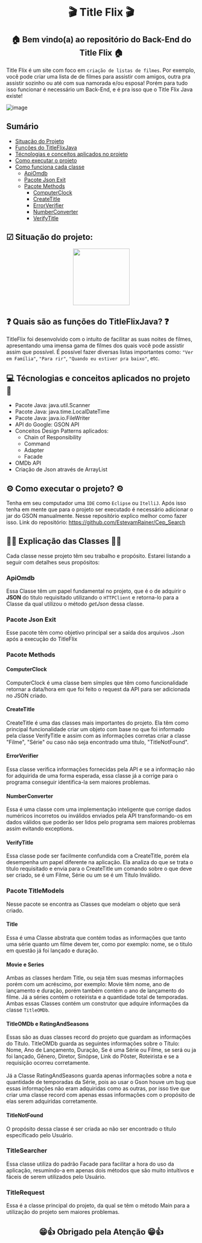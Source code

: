 <div align="center">
  <h1>🎬 Title Flix 🎬</h1>
  <h2>🏠 Bem vindo(a) ao repositório do Back-End do Title Flix 🏠</h2>
</div>

Title Flix é um site com foco em ```criação de listas de filmes```. Por exemplo, você pode criar uma lista de de filmes para assistir com amigos, outra pra assistir sozinho ou até com sua namorada e/ou esposa! Porém para tudo isso funcionar é necessário um Back-End, e é pra isso que o Title Flix Java existe!

![image](https://github.com/EstevamRainer/TitleFlixJava/assets/122125357/e7db8465-fb3d-49b9-a96e-e46873ee747d)

<h2>Sumário</h2>

* [Situação do Projeto](#situacao)
* [Funções do TitleFlixJava](#FuncoesTitleFlix)
* [Técnologias e conceitos aplicados no projeto](#Tecnologias)
* [Como executar o projeto](#ComoExecutar)
* [Como funciona cada classe](#Explicacao)
  * [ApiOmdb](#ApiOmdb)
  * [Pacote Json Exit](#Pacote-Json-Exit)
  * [Pacote Methods](#Pacote-Methods)
    * [ComputerClock](#ComputerClock)
    * [CreateTitle](#CreateTitle)
    * [ErrorVerifier](#ErrorVerifier)
    * [NumberConverter](#NumberConverter)
    * [VerifyTitle](#VerifyTitle)

<h2 id="situacao">☑ Situação do projeto:</h2>
<div align=center>
<img src="https://img.shields.io/badge/Em%20Desenvolvimento-%2364E9EE?style=flat&color=%2364E9EE" heigh=150 width=150/>
</div>

<h2 id="FuncoesTitleFlix">❓ Quais são as funções do TitleFlixJava? ❓</h2>

TitleFlix foi desenvolvido com o intuíto de facilitar as suas noites de filmes, apresentando uma imensa gama de filmes dos quais você pode assistir assim que possível. É possível fazer diversas listas importantes como: ```"Ver em Família"```, ```"Para rir"```, ```"Quando eu estiver pra baixo"```, etc.

<h2 id="Tecnologias">💻 Técnologias e conceitos aplicados no projeto 🤔</h2>

- Pacote Java: java.util.Scanner
- Pacote Java: java.time.LocalDateTime
- Pacote Java: java.io.FileWriter
- API do Google: GSON API
- Conceitos Design Patterns aplicados:
  - Chain of Responsibility
  - Command
  - Adapter
  - Facade
- OMDb API
- Criação de Json através de ArrayList

<h2 id="ComoExecutar"> ⚙ Como executar o projeto? ⚙ </h2>

Tenha em seu computador uma ```IDE``` como ```Eclipse``` ou ```ItelliJ```.
Após isso tenha em mente que para o projeto ser executado é necessário adicionar o jar do GSON manualmente.
Nesse repositório explico melhor como fazer isso. Link do repositório: https://github.com/EstevamRainer/Cep_Search

<h2 id="Explicacao">👨‍🏫 Explicação das Classes 👨‍🏫</h2>
Cada classe nesse projeto têm seu trabalho e propósito. Estarei listando a seguir com detalhes seus propósitos:

<h3 id="ApiOmdb">ApiOmdb</h3>

Essa Classe têm um papel fundamental no projeto, que é o de adquirir o **JSON** do titulo requisitado utilizando o ```HTTPClient``` e retorna-lo para a Classe da qual utilizou o método _getJson_ dessa classe. 

<h3 id="Pacote-Json-Exit">Pacote Json Exit</h3>

Esse pacote têm como objetivo principal ser a saída dos arquivos .Json após a execução do TitleFlix

<h3 id="Pacote-Methods">Pacote Methods</h3>

<h4 id="ComputerClock">ComputerClock</h4>

ComputerClock é uma classe bem símples que têm como funcionalidade retornar a data/hora em que foi feito o request da API para ser adicionada no JSON criado.

<h4 id="CreateTitle">CreateTitle</h4>

CreateTitle é uma das classes mais importantes do projeto. Ela têm como principal funcionalidade criar um objeto com base no que foi informado pela classe VerifyTitle e assim com as informações corretas criar a classe "Filme", "Série" ou caso não seja encontrado uma título, "TitleNotFound".

<h4 id="ErrorVerifier">ErrorVerifier</h4>

Essa classe verifica informações fornecidas pela API e se a informação não for adquirida de uma forma esperada, essa classe já a corrige para o programa conseguir identifica-la sem maiores problemas.

<h4 id="NumberConverter">NumberConverter</h4>

Essa é uma classe com uma implementação inteligente que corrige dados numéricos incorretos ou inválidos enviados pela API transformando-os em dados válidos que poderão ser lidos pelo programa sem maiores problemas assim evitando exceptions.

<h4 id="VerifyTitle">VerifyTitle</h4>

Essa classe pode ser facilmente confundida com a CreateTitle, porém ela desempenha um papel diferente na aplicação. Ela analiza do que se trata o título requisitado e envia para o CreateTitle um comando sobre o que deve ser criado, se é um Filme, Série ou um se é um Título Inválido.

<h3>Pacote TitleModels</h3>

Nesse pacote se encontra as Classes que modelam o objeto que será criado.

<h4>Title</h4>

Essa é uma Classe abstrata que contém todas as informações que tanto uma série quanto um filme devem ter, como por exemplo: nome, se o titulo em questão já foi lançado e duração.

<h4>Movie e Series</h4>

Ambas as classes herdam Title, ou seja têm suas mesmas informações porém com um acréscimo, por exemplo: Movie têm nome, ano de lançamento e duração, porém também contém o ano de lançamento do filme. Já a séries contém o roteirista e a quantidade total de temporadas. Ambas essas Classes contém um construtor que adquire informações da classe ```TitleOMDb```.

<h4>TitleOMDb e RatingAndSeasons</h4>

Essas são as duas classes record do projeto que guardam as informações do Título. TitleOMDb guarda as seguintes informações sobre o Título: Nome, Ano de Lançamento, Duração, Se é uma Série ou Filme, se será ou ja foi lançado, Gênero, Diretor, Sinópse, Link do Pôster, Roteirista e se a requisição ocorreu corretamente. 
<br>
<br>
Já a Classe RatingAndSeasons guarda apenas informações sobre a nota e quantidade de temporadas da Série, pois ao usar o Gson houve um bug que essas informações não eram adquiridas como as outras, por isso tive que criar uma classe record com apenas essas informações com o propósito de elas serem adquiridas corretamente.

<h4>TitleNotFound</h4>

O propósito dessa classe é ser criada ao não ser encontrado o título específicado pelo Usuário.

<h3>TitleSearcher</h3>

Essa classe utiliza do padrão Facade para facilitar a hora do uso da aplicação, resumindo-a em apenas dois métodos que são muito intuítivos e fáceis de serem utilizados pelo Usuário.

<h3>TitleRequest</h3>

Essa é a classe principal do projeto, da qual se têm o método Main para a utilização do projeto sem maiores problemas.

<div align="Center">
<h2>😁👍 Obrigado pela Atenção 😁👍</h2>
</div>

